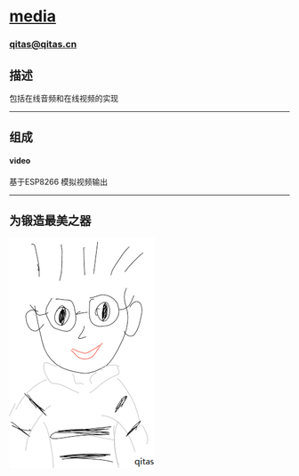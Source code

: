 # [media](https://github.com/qitas/media) 

### qitas@qitas.cn

## 描述

包括在线音频和在线视频的实现

---

## 组成

#### video

基于ESP8266 模拟视频输出

---

## 为锻造最美之器

[![sites](qitas/qitas.png)](http://www.qitas.cn)
